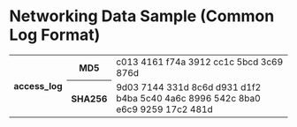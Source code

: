 # Networking Data Sample (Common Log Format) 
 
<table style="width:100%">
  <tr>
    <th rowspan="2">access_log</th>
    <th>MD5</th>
    <td>c013 4161 f74a 3912 cc1c 5bcd 3c69 876d</td>
  </tr>
  <tr>
    <th>SHA256</th>
    <td>9d03 7144 331d 8c6d d931 d1f2 b4ba 5c40 4a6c 8996 542c 8ba0 e6c9 9259 17c2 481d</td>
  </tr>
</table>
 
